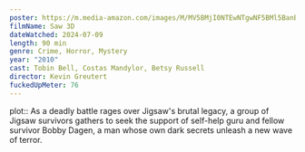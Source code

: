```yaml
---
poster: https://m.media-amazon.com/images/M/MV5BMjI0NTEwNTgwNF5BMl5BanBnXkFtZTcwMDM5MTU5Mw@@._V1_SX300.jpg
filmName: Saw 3D
dateWatched: 2024-07-09
length: 90 min
genre: Crime, Horror, Mystery
year: "2010"
cast: Tobin Bell, Costas Mandylor, Betsy Russell
director: Kevin Greutert
fuckedUpMeter: 76
---
```



plot:: As a deadly battle rages over Jigsaw's brutal legacy, a group of Jigsaw survivors gathers to seek the support of self-help guru and fellow survivor Bobby Dagen, a man whose own dark secrets unleash a new wave of terror.